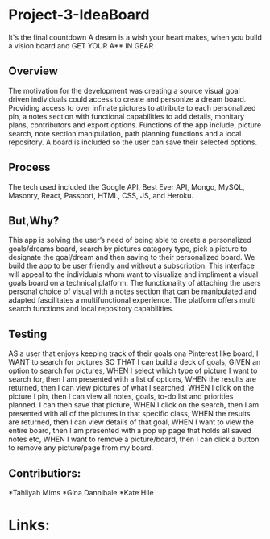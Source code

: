 # Project-3-IdeaBoard
It's the final countdown
A dream is a wish your heart makes, when you build a vision board and GET YOUR A** IN GEAR

## Overview
The motivation for the development was creating a source visual goal driven individuals could access to create and personlze a dream board. Providing access to over infinate pictures to attribute to each personalized pin, a notes section with functional capabilities to add details, monitary plans, contributors and export options. Functions of the app include, picture search, note section manipulation, path planning functions and a local repository. A board is included so the user can save their selected options.

## Process
The tech used included the Google API, Best Ever API, Mongo, MySQL, Masonry, React, Passport, HTML, CSS, JS, and Heroku. 

## But,Why?
This app is solving the user’s need of being able to create a personalized goals/dreams board, search by pictures catagory type, pick a picture to designate the goal/dream and then saving to their personalized board. We build the app to be user friendly and without a subscription. This interface will appeal to the individuals whom want to visualize and impliment a visual goals board on a technical platform. The functionality of attaching the users personal choice of visual with a notes section that can be manipulated and adapted fascilitates a multifunctional experience. The platform offers multi search functions and local repository capabilities.

## Testing
AS a user that enjoys keeping track of their goals ona Pinterest like board, I WANT to search for pictures SO THAT I can build a deck of goals, GIVEN an option to search for pictures, WHEN I select which type of picture I want to search for, then I am presented with a list of options, WHEN the results are returned, then I can view pictures of what I searched, WHEN I click on the picture I pin, then I can view all notes, goals, to-do list and priorities planned. I can then save that picture, WHEN I click on the search, then I am presented with all of the pictures in that specific class, WHEN the results are returned, then I can view details of that goal, WHEN I want to view the entire board, then I am presented with a pop up page that holds all saved notes etc, WHEN I want to remove a picture/board, then I can click a button to remove any picture/page from my board.

## Contributiors:
*Tahliyah Mims
*Gina Dannibale
*Kate Hile

# Links:
